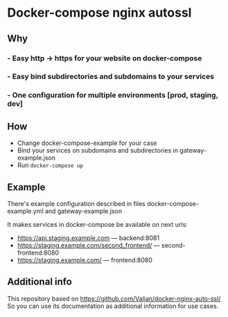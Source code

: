 # Docker-compose nginx autossl
## Why
### - Easy http -> https for your website on docker-compose
### - Easy bind subdirectories and subdomains to your services
### - One configuration for multiple environments **[prod, staging, dev]**

## How
- Change docker-compose-example for your case
- Bind your services on subdomains and subdirectories in gateway-example.json
- Run `docker-compose up`


## Example
There's example configuration described in files docker-compose-example.yml and gateway-example.json

It makes services in docker-compose be available on next urls:
- https://api.staging.example.com — backend:8081
- https://staging.example.com/second_frontend/ — second-frontend:8080
- https://staging.example.com/ — frontend:8080

## Additional info
This repository based on https://github.com/Valian/docker-nginx-auto-ssl/  
So you can use its documentation as additional information for use cases.

